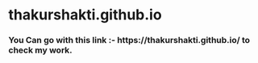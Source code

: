 # thakurshakti.github.io
<h3>You Can go with this link :- https://thakurshakti.github.io/  to check my work.</h3>
